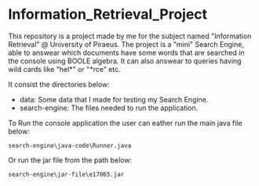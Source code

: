 # Information_Retrieval_Project

This repository is a project made by me for the subject named "Information Retrieval" @ University of Piraeus. The project is a "mini" Search Engine, able to answear which documents have some words that are searched in the console using BOOLE algebra. It can also answear to queries having wild cards like "hel*" or "*rce" etc.

It consist the directories below:
- data: Some data that I made for testing my Search Engine.
- search-engine: The files needed to run the application.

To Run the console application the user can eather run the main java file below:
```
search-engine\java-code\Runner.java
```
Or run the jar file from the path below:
```
search-engine\jar-file\e17065.jar
```
